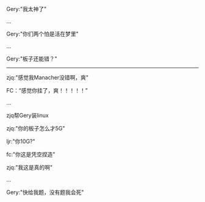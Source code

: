Gery:"我太神了"

...

Gery:"你们两个怕是活在梦里"

...

Gery:"板子还能错？"

----

zjq:"感觉我Manacher没错啊，爽"

FC：“感觉你挂了，爽！！！！！”

...

zjq帮Gery装linux

zjq:"你的板子怎么才5G"

ljr:"你10G?"

fc:"你这是凭空捏造"

zjq:"我这是真的啊"

...

Gery:"快给我题，没有题我会死"
